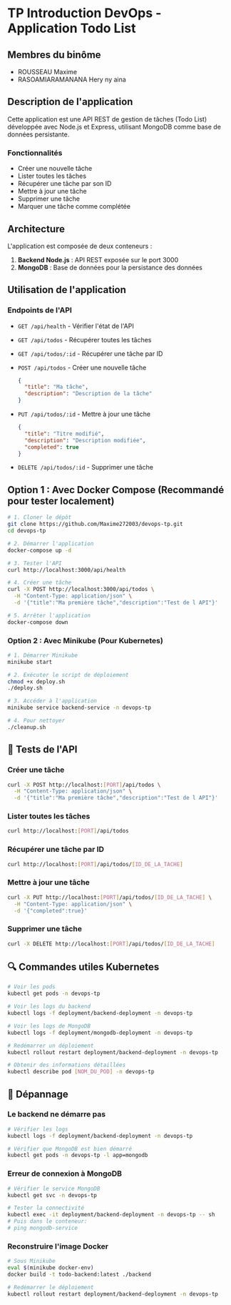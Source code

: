 # TP Introduction DevOps - Application Todo List

## Membres du binôme

- ROUSSEAU Maxime
- RASOAMIARAMANANA Hery ny aina

## Description de l'application

Cette application est une API REST de gestion de tâches (Todo List) développée avec Node.js et Express, utilisant MongoDB comme base de données persistante.

### Fonctionnalités

- Créer une nouvelle tâche
- Lister toutes les tâches
- Récupérer une tâche par son ID
- Mettre à jour une tâche
- Supprimer une tâche
- Marquer une tâche comme complétée

## Architecture

L'application est composée de deux conteneurs :

1. **Backend Node.js** : API REST exposée sur le port 3000
2. **MongoDB** : Base de données pour la persistance des données

## Utilisation de l'application

### Endpoints de l'API

- `GET /api/health` - Vérifier l'état de l'API
- `GET /api/todos` - Récupérer toutes les tâches
- `GET /api/todos/:id` - Récupérer une tâche par ID
- `POST /api/todos` - Créer une nouvelle tâche

  ```json
  {
    "title": "Ma tâche",
    "description": "Description de la tâche"
  }
  ```

- `PUT /api/todos/:id` - Mettre à jour une tâche

  ```json
  {
    "title": "Titre modifié",
    "description": "Description modifiée",
    "completed": true
  }
  ```

- `DELETE /api/todos/:id` - Supprimer une tâche

## Option 1 : Avec Docker Compose (Recommandé pour tester localement)

```bash
# 1. Cloner le dépôt
git clone https://github.com/Maxime272003/devops-tp.git
cd devops-tp

# 2. Démarrer l'application
docker-compose up -d

# 3. Tester l'API
curl http://localhost:3000/api/health

# 4. Créer une tâche
curl -X POST http://localhost:3000/api/todos \
  -H "Content-Type: application/json" \
  -d '{"title":"Ma première tâche","description":"Test de l API"}'

# 5. Arrêter l'application
docker-compose down
```

### Option 2 : Avec Minikube (Pour Kubernetes)

```bash
# 1. Démarrer Minikube
minikube start

# 2. Exécuter le script de déploiement
chmod +x deploy.sh
./deploy.sh

# 3. Accéder à l'application
minikube service backend-service -n devops-tp

# 4. Pour nettoyer
./cleanup.sh

```

## 📝 Tests de l'API

### Créer une tâche

```bash
curl -X POST http://localhost:[PORT]/api/todos \
  -H "Content-Type: application/json" \
  -d '{"title":"Ma première tâche","description":"Test de l API"}'
```

### Lister toutes les tâches

```bash
curl http://localhost:[PORT]/api/todos
```

### Récupérer une tâche par ID

```bash
curl http://localhost:[PORT]/api/todos/[ID_DE_LA_TACHE]
```

### Mettre à jour une tâche

```bash
curl -X PUT http://localhost:[PORT]/api/todos/[ID_DE_LA_TACHE] \
  -H "Content-Type: application/json" \
  -d '{"completed":true}'
```

### Supprimer une tâche

```bash
curl -X DELETE http://localhost:[PORT]/api/todos/[ID_DE_LA_TACHE]
```

## 🔍 Commandes utiles Kubernetes

```bash
# Voir les pods
kubectl get pods -n devops-tp

# Voir les logs du backend
kubectl logs -f deployment/backend-deployment -n devops-tp

# Voir les logs de MongoDB
kubectl logs -f deployment/mongodb-deployment -n devops-tp

# Redémarrer un déploiement
kubectl rollout restart deployment/backend-deployment -n devops-tp

# Obtenir des informations détaillées
kubectl describe pod [NOM_DU_POD] -n devops-tp
```

## 🐛 Dépannage

### Le backend ne démarre pas

```bash
# Vérifier les logs
kubectl logs -f deployment/backend-deployment -n devops-tp

# Vérifier que MongoDB est bien démarré
kubectl get pods -n devops-tp -l app=mongodb
```

### Erreur de connexion à MongoDB

```bash
# Vérifier le service MongoDB
kubectl get svc -n devops-tp

# Tester la connectivité
kubectl exec -it deployment/backend-deployment -n devops-tp -- sh
# Puis dans le conteneur:
# ping mongodb-service
```

### Reconstruire l'image Docker

```bash
# Sous Minikube
eval $(minikube docker-env)
docker build -t todo-backend:latest ./backend

# Redémarrer le déploiement
kubectl rollout restart deployment/backend-deployment -n devops-tp
```
